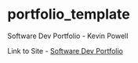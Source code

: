 # portfolio_template
Software Dev Portfolio - Kevin Powell

Link to Site - [Software Dev Portfolio](https://frosty-keller-17182c.netlify.app/)
